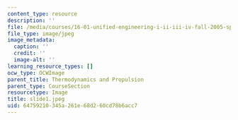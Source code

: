 ```yaml
---
content_type: resource
description: ''
file: /media/courses/16-01-unified-engineering-i-ii-iii-iv-fall-2005-spring-2006/64759210345a261e68d260cd78b6acc7_slide1.jpeg
file_type: image/jpeg
image_metadata:
  caption: ''
  credit: ''
  image-alt: ''
learning_resource_types: []
ocw_type: OCWImage
parent_title: Thermodynamics and Propulsion
parent_type: CourseSection
resourcetype: Image
title: slide1.jpeg
uid: 64759210-345a-261e-68d2-60cd78b6acc7
---
```


